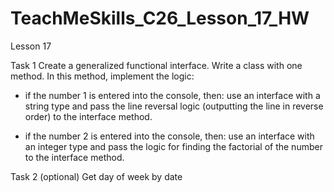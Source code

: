 # TeachMeSkills_C26_Lesson_17_HW
Lesson 17

Task 1
Create a generalized functional interface.
Write a class with one method.
In this method, implement the logic:
- if the number 1 is entered into the console, then: use an interface with a string type and pass the line reversal logic (outputting the line in reverse order) to the interface method.

- if the number 2 is entered into the console, then: use an interface with an integer type and pass the logic for finding the factorial of the number to the interface method.

Task 2 (optional)
Get day of week by date
